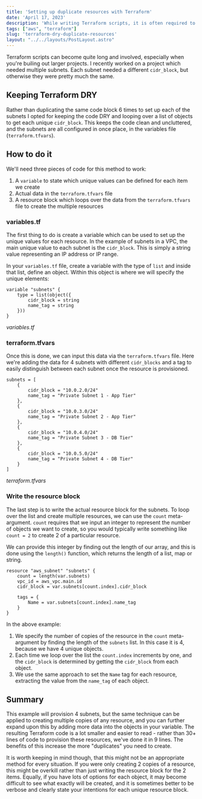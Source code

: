 ```yaml
---
title: 'Setting up duplicate resources with Terraform'
date: 'April 17, 2023'
description: 'While writing Terraform scripts, it is often required to set up multiples of the same resource with minor differences. Read how to do this while still keeping your code DRY (Dont Repeat Yourself).'
tags: ["aws", "terraform"]
slug: 'terraform-dry-duplicate-resources'
layout: "../../layouts/PostLayout.astro"
---
```


Terraform scripts can become quite long and involved, especially when you're builing out larger projects. I recently worked on a project which needed multiple subnets. Each subnet needed a different `cidr_block`, but otherwise they were pretty much the same.

## Keeping Terraform DRY

Rather than duplicating the same code block 6 times to set up each of the subnets I opted for keeping the code DRY and looping over a list of objects to get each unique `cidr_block`. This keeps the code clean and uncluttered, and the subnets are all configured in once place, in the variables file (`terraform.tfvars`).

## How to do it

We'll need three pieces of code for this method to work:
1. A `variable` to state which unique values can be defined for each item we create
2. Actual data in the `terraform.tfvars` file
3. A resource block which loops over the data from the `terraform.tfvars` file to create the multiple resources

### variables.tf

The first thing to do is create a variable which can be used to set up the unique values for each resource. In the example of subnets in a VPC, the main unique value to each subnet is the `cidr_block`. This is simply a string value representing an IP address or IP range.

In your `variables.tf` file, create a variable with the type of `list` and inside that list, define an object. Within this object is where we will specify the unique elements:

```shell
variable "subnets" {
    type = list(object({
        cidr_block = string
        name_tag = string
    }))
}
```
*variables.tf*

### terraform.tfvars

Once this is done, we can input this data via the `terraform.tfvars` file. Here we're adding the data for 4 subnets with different `cidr_blocks` and a tag to easily distinguish between each subnet once the resource is provisioned.

```shell
subnets = [
    {
        cidr_block = "10.0.2.0/24"
        name_tag = "Private Subnet 1 - App Tier"
    },
    {
        cidr_block = "10.0.3.0/24"
        name_tag = "Private Subnet 2 - App Tier"
    },
    {
        cidr_block = "10.0.4.0/24"
        name_tag = "Private Subnet 3 - DB Tier"
    },
    {
        cidr_block = "10.0.5.0/24"
        name_tag = "Private Subnet 4 - DB Tier"
    }
]
```
*terraform.tfvars*

### Write the resource block

The last step is to write the actual resource block for the subnets. To loop over the list and create multiple resources, we can use the `count` meta-argument. `count` requires that we input an integer to represent the number of objects we want to create, so you would typically write something like `count = 2` to create 2 of a particular resource.

We can provide this integer by finding out the length of our array, and this is done using the `length()` function, which returns the length of a list, map or string.

```shell
resource "aws_subnet" "subnets" {
    count = length(var.subnets)
    vpc_id = aws_vpc.main.id
    cidr_block = var.subnets[count.index].cidr_block

    tags = {
        Name = var.subnets[count.index].name_tag
    }
}
```

In the above example:

1. We specify the number of copies of the resource in the `count` meta-argument by finding the length of the `subnets` list. In this case it is 4, because we have 4 unique objects.
2. Each time we loop over the list the `count.index` increments by one, and the `cidr_block` is determined by getting the `cidr_block` from each object.
3. We use the same approach to set the `Name` tag for each resource, extracting the value from the `name_tag` of each object.

## Summary

This example will provision 4 subnets, but the same technique can be applied to creating multiple copies of any resource, and you can further expand upon this by adding more data into the objects in your variable. The resulting Terraform code is a lot smaller and easier to read - rather than 30+ lines of code to provision these resources, we've done it in 9 lines. The benefits of this increase the more "duplicates" you need to create.

It is worth keeping in mind though, that this might not be an appropriate method for every situation. If you were only creating 2 copies of a resource, this might be overkill rather than just writing the resource block for the 2 items. Equally, if you have lots of options for each object, it may become difficult to see what exactly will be created, and it is sometimes better to be verbose and clearly state your intentions for each unique resource block.
